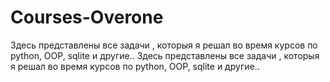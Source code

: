 # Courses-Overone
Здесь представлены все задачи , которыя я решал во время курсов по python, OOP, sqlite  и другие..
Здесь представлены все задачи , которыя я решал во время курсов по python, OOP, sqlite  и другие..

